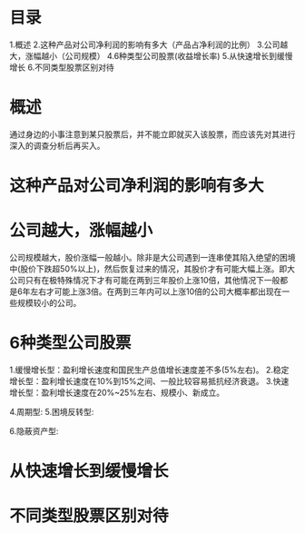 # 目录
1.概述
2.这种产品对公司净利润的影响有多大（产品占净利润的比例）
3.公司越大，涨幅越小（公司规模）
4.6种类型公司股票(收益增长率)
5.从快速增长到缓慢增长
6.不同类型股票区别对待

# 概述
通过身边的小事注意到某只股票后，并不能立即就买入该股票，而应该先对其进行深入的调查分析后再买入。

# 这种产品对公司净利润的影响有多大

# 公司越大，涨幅越小
公司规模越大，股价涨幅一般越小。除非是大公司遇到一连串使其陷入绝望的困境中(股价下跌超50%以上)，然后恢复过来的情况，其股价才有可能大幅上涨。即大公司只有在极特殊情况下才有可能在两到三年股价上涨10倍，其他情况下一般都是6年左右才可能上涨3倍。在两到三年内可以上涨10倍的公司大概率都出现在一些规模较小的公司。

# 6种类型公司股票
1.缓慢增长型：盈利增长速度和国民生产总值增长速度差不多(5%左右)。
2.稳定增长型：盈利增长速度在10%到15%之间、一般比较容易抵抗经济衰退。
3.快速增长型：盈利增长速度在20%~25%左右、规模小、新成立。

4.周期型:
5.困境反转型:

6.隐蔽资产型:
# 从快速增长到缓慢增长

# 不同类型股票区别对待
